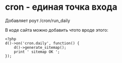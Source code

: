# cron - единая точка входа

Добавляет роут /cron/run_daily

В коде сайта можно добавить чтото вроде этого:

	<?php
	d()->on('cron.daily', function() {
		d()->generate_sitemap();
		print ' sitemap OK ';
	});
